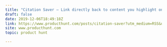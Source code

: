 ```yaml
---
title: "Citation Saver — Link directly back to content you highlight on a page."
draft: false
date: 2019-12-06T18:49:18Z
link: https://www.producthunt.com/posts/citation-saver?utm_medium=RSS&utm_source=hune
site: www.producthunt.com
topic: product hunt  

---
```

